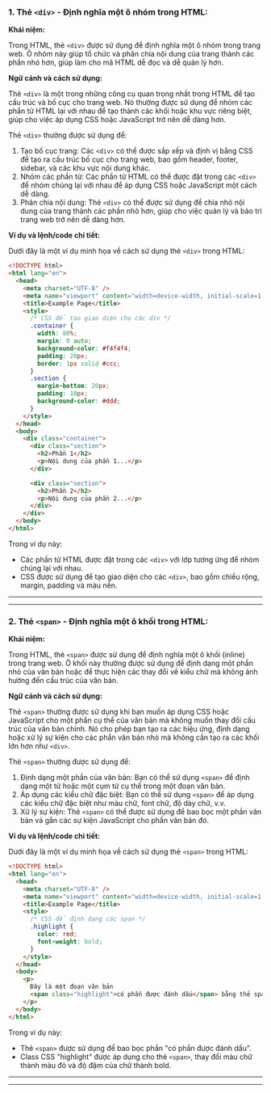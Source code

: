 ### 1. Thẻ `<div>` - Định nghĩa một ô nhóm trong HTML:

**Khái niệm:**

Trong HTML, thẻ `<div>` được sử dụng để định nghĩa một ô nhóm trong trang web. Ô nhóm này giúp tổ chức và phân chia nội dung của trang thành các phần nhỏ hơn, giúp làm cho mã HTML dễ đọc và dễ quản lý hơn.

**Ngữ cảnh và cách sử dụng:**

Thẻ `<div>` là một trong những công cụ quan trọng nhất trong HTML để tạo cấu trúc và bố cục cho trang web. Nó thường được sử dụng để nhóm các phần tử HTML lại với nhau để tạo thành các khối hoặc khu vực riêng biệt, giúp cho việc áp dụng CSS hoặc JavaScript trở nên dễ dàng hơn.

Thẻ `<div>` thường được sử dụng để:

1. Tạo bố cục trang: Các `<div>` có thể được sắp xếp và định vị bằng CSS để tạo ra cấu trúc bố cục cho trang web, bao gồm header, footer, sidebar, và các khu vực nội dung khác.
2. Nhóm các phần tử: Các phần tử HTML có thể được đặt trong các `<div>` để nhóm chúng lại với nhau để áp dụng CSS hoặc JavaScript một cách dễ dàng.
3. Phân chia nội dung: Thẻ `<div>` có thể được sử dụng để chia nhỏ nội dung của trang thành các phần nhỏ hơn, giúp cho việc quản lý và bảo trì trang web trở nên dễ dàng hơn.

**Ví dụ và lệnh/code chi tiết:**

Dưới đây là một ví dụ minh họa về cách sử dụng thẻ `<div>` trong HTML:

```html
<!DOCTYPE html>
<html lang="en">
  <head>
    <meta charset="UTF-8" />
    <meta name="viewport" content="width=device-width, initial-scale=1.0" />
    <title>Example Page</title>
    <style>
      /* CSS để tạo giao diện cho các div */
      .container {
        width: 80%;
        margin: 0 auto;
        background-color: #f4f4f4;
        padding: 20px;
        border: 1px solid #ccc;
      }
      .section {
        margin-bottom: 20px;
        padding: 10px;
        background-color: #ddd;
      }
    </style>
  </head>
  <body>
    <div class="container">
      <div class="section">
        <h2>Phần 1</h2>
        <p>Nội dung của phần 1...</p>
      </div>

      <div class="section">
        <h2>Phần 2</h2>
        <p>Nội dung của phần 2...</p>
      </div>
    </div>
  </body>
</html>
```

Trong ví dụ này:

- Các phần tử HTML được đặt trong các `<div>` với lớp tương ứng để nhóm chúng lại với nhau.
- CSS được sử dụng để tạo giao diện cho các `<div>`, bao gồm chiều rộng, margin, padding và màu nền.

---

---

### 2. Thẻ `<span>` - Định nghĩa một ô khối trong HTML:

**Khái niệm:**

Trong HTML, thẻ `<span>` được sử dụng để định nghĩa một ô khối (inline) trong trang web. Ô khối này thường được sử dụng để định dạng một phần nhỏ của văn bản hoặc để thực hiện các thay đổi về kiểu chữ mà không ảnh hưởng đến cấu trúc của văn bản.

**Ngữ cảnh và cách sử dụng:**

Thẻ `<span>` thường được sử dụng khi bạn muốn áp dụng CSS hoặc JavaScript cho một phần cụ thể của văn bản mà không muốn thay đổi cấu trúc của văn bản chính. Nó cho phép bạn tạo ra các hiệu ứng, định dạng hoặc xử lý sự kiện cho các phần văn bản nhỏ mà không cần tạo ra các khối lớn hơn như `<div>`.

Thẻ `<span>` thường được sử dụng để:

1. Định dạng một phần của văn bản: Bạn có thể sử dụng `<span>` để định dạng một từ hoặc một cụm từ cụ thể trong một đoạn văn bản.
2. Áp dụng các kiểu chữ đặc biệt: Bạn có thể sử dụng `<span>` để áp dụng các kiểu chữ đặc biệt như màu chữ, font chữ, độ dày chữ, v.v.
3. Xử lý sự kiện: Thẻ `<span>` có thể được sử dụng để bao bọc một phần văn bản và gắn các sự kiện JavaScript cho phần văn bản đó.

**Ví dụ và lệnh/code chi tiết:**

Dưới đây là một ví dụ minh họa về cách sử dụng thẻ `<span>` trong HTML:

```html
<!DOCTYPE html>
<html lang="en">
  <head>
    <meta charset="UTF-8" />
    <meta name="viewport" content="width=device-width, initial-scale=1.0" />
    <title>Example Page</title>
    <style>
      /* CSS để định dạng các span */
      .highlight {
        color: red;
        font-weight: bold;
      }
    </style>
  </head>
  <body>
    <p>
      Đây là một đoạn văn bản
      <span class="highlight">có phần được đánh dấu</span> bằng thẻ span.
    </p>
  </body>
</html>
```

Trong ví dụ này:

- Thẻ `<span>` được sử dụng để bao bọc phần "có phần được đánh dấu".
- Class CSS "highlight" được áp dụng cho thẻ `<span>`, thay đổi màu chữ thành màu đỏ và độ đậm của chữ thành bold.

---

---
